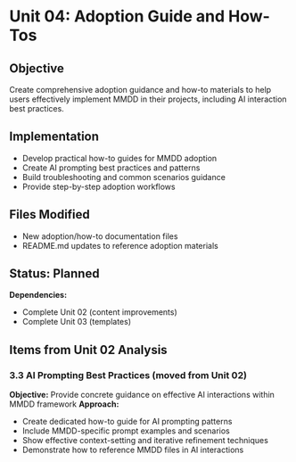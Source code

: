 # Unit 04: Adoption Guide and How-Tos

## Objective

Create comprehensive adoption guidance and how-to materials to help users effectively implement MMDD in their projects, including AI interaction best practices.

## Implementation

- Develop practical how-to guides for MMDD adoption
- Create AI prompting best practices and patterns
- Build troubleshooting and common scenarios guidance
- Provide step-by-step adoption workflows

## Files Modified

- New adoption/how-to documentation files
- README.md updates to reference adoption materials

## Status: Planned

**Dependencies:**
- Complete Unit 02 (content improvements)
- Complete Unit 03 (templates)

## Items from Unit 02 Analysis

### 3.3 AI Prompting Best Practices (moved from Unit 02)
**Objective:** Provide concrete guidance on effective AI interactions within MMDD framework
**Approach:** 
- Create dedicated how-to guide for AI prompting patterns
- Include MMDD-specific prompt examples and scenarios
- Show effective context-setting and iterative refinement techniques
- Demonstrate how to reference MMDD files in AI interactions
